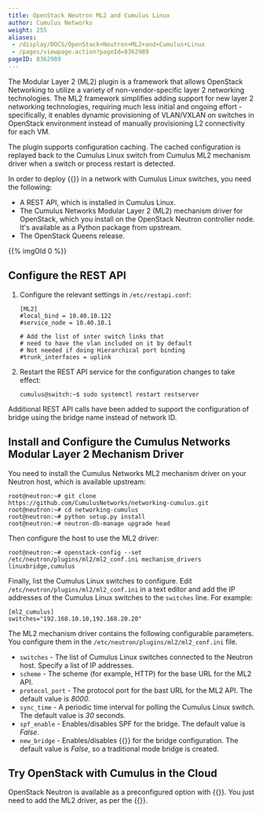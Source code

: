 ```yaml
---
title: OpenStack Neutron ML2 and Cumulus Linux
author: Cumulus Networks
weight: 255
aliases:
 - /display/DOCS/OpenStack+Neutron+ML2+and+Cumulus+Linux
 - /pages/viewpage.action?pageId=8362989
pageID: 8362989
---
```

The Modular Layer 2 (ML2) plugin is a framework that allows OpenStack
Networking to utilize a variety of non-vendor-specific layer 2
networking technologies. The ML2 framework simplifies adding support for
new layer 2 networking technologies, requiring much less initial and
ongoing effort - specifically, it enables dynamic provisioning of
VLAN/VXLAN on switches in OpenStack environment instead of manually
provisioning L2 connectivity for each VM.

The plugin supports configuration caching. The cached configuration is
replayed back to the Cumulus Linux switch from Cumulus ML2 mechanism
driver when a switch or process restart is detected.

In order to deploy {{<exlink url="https://wiki.openstack.org/wiki/Neutron/ML2" text="OpenStack ML2">}}
in a network with Cumulus Linux switches, you need the following:

  - A REST API, which is installed in Cumulus Linux.
  - The Cumulus Networks Modular Layer 2 (ML2) mechanism driver for
    OpenStack, which you install on the OpenStack Neutron controller
    node. It's available as a Python package from upstream.
  - The OpenStack Queens release.

{{% imgOld 0 %}}

## Configure the REST API

1.  Configure the relevant settings in `/etc/restapi.conf`:

        [ML2]
        #local_bind = 10.40.10.122
        #service_node = 10.40.10.1
         
        # Add the list of inter switch links that
        # need to have the vlan included on it by default
        # Not needed if doing Hierarchical port binding
        #trunk_interfaces = uplink

2.  Restart the REST API service for the configuration changes to take
    effect:

        cumulus@switch:~$ sudo systemctl restart restserver

Additional REST API calls have been added to support the configuration
of bridge using the bridge name instead of network ID.

## Install and Configure the Cumulus Networks Modular Layer 2 Mechanism Driver

You need to install the Cumulus Networks ML2 mechanism driver on your
Neutron host, which is available upstream:

    root@neutron:~# git clone https://github.com/CumulusNetworks/networking-cumulus.git
    root@neutron:~# cd networking-cumulus
    root@neutron:~# python setup.py install
    root@neutron:~# neutron-db-manage upgrade head

Then configure the host to use the ML2 driver:

    root@neutron:~# openstack-config --set /etc/neutron/plugins/ml2/ml2_conf.ini mechanism_drivers linuxbridge,cumulus

Finally, list the Cumulus Linux switches to configure. Edit
`/etc/neutron/plugins/ml2/ml2_conf.ini` in a text editor and add the IP
addresses of the Cumulus Linux switches to the `switches` line. For
example:

    [ml2_cumulus]
    switches="192.168.10.10,192.168.20.20"

The ML2 mechanism driver contains the following configurable parameters.
You configure them in the `/etc/neutron/plugins/ml2/ml2_conf.ini` file.

  - `switches` - The list of Cumulus Linux switches connected to the
    Neutron host. Specify a list of IP addresses.
  - `scheme` - The scheme (for example, HTTP) for the base URL for the
    ML2 API.
  - `protocol_port` - The protocol port for the bast URL for the ML2
    API. The default value is *8000*.
  - `sync_time` - A periodic time interval for polling the Cumulus Linux
    switch. The default value is *30* seconds.
  - `spf_enable` - Enables/disables SPF for the bridge. The default
    value is *False*.
  - `new_bridge` - Enables/disables {{<link url="VLAN-aware-Bridge-Mode" text="VLAN-aware bridge mode">}}
    for the bridge configuration. The default value is *False*, so a
    traditional mode bridge is created.

## Try OpenStack with Cumulus in the Cloud

OpenStack Neutron is available as a preconfigured option with
{{<exlink url="https://cumulusnetworks.com/products/cumulus-in-the-cloud/" text="Cumulus in the Cloud">}}.
You just need to add the ML2 driver, as per the
{{<link url="#install-and-configure-the-cumulus-networks-modular-layer-2-mechanism-driver" text="instructions above">}}.
